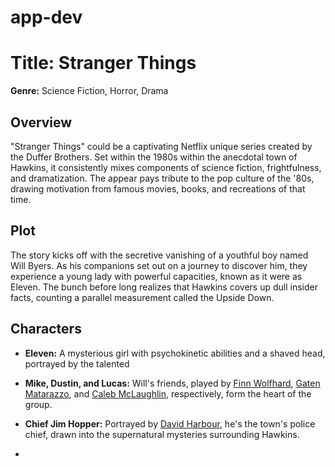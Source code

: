 # app-dev
# **Title: Stranger Things**

**Genre:** Science Fiction, Horror, Drama

## Overview

"Stranger Things" could be a captivating Netflix unique series created by the Duffer Brothers. Set within the 1980s within the anecdotal town of Hawkins, it consistently mixes components of science fiction, frightfulness, and dramatization. The appear pays tribute to the pop culture of the '80s, drawing motivation from famous movies, books, and recreations of that time.

## Plot

The story kicks off with the secretive vanishing of a youthful boy named Will Byers. As his companions set out on a journey to discover him, they experience a young lady with powerful capacities, known as it were as Eleven. The bunch before long realizes that Hawkins covers up dull insider facts, counting a parallel measurement called the Upside Down.

## Characters

- **Eleven:** A mysterious girl with psychokinetic abilities and a shaved head, portrayed by the talented

- **Mike, Dustin, and Lucas:** Will's friends, played by [Finn Wolfhard](link_to_finn), [Gaten Matarazzo](link_to_gaten), and [Caleb McLaughlin](link_to_caleb), respectively, form the heart of the group.

- **Chief Jim Hopper:** Portrayed by [David Harbour](link_to_david_harbour), he's the town's police chief, drawn into the supernatural mysteries surrounding Hawkins.
-
